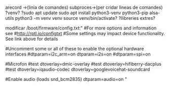 arecord ->(linia de comandes)
subproces->(per cridar lineas de comandes)
?venv?
?sudo apt update
sudo apt install python3-venv python3-pip alsa-utils
python3 -m venv venv
source venv/bin/activate?
?llibreries extres?


modificar
/boot/firmware/config.txt:"
#For more options and information see
#http://rptl.io/configtxt
#Some settings may impact device functionality. See link above for details

#Uncomment some or all of these to enable the optional hardware interfaces
#dtparam=i2c_arm=on
dtparam=i2s=on
#dtparam=spi=on

#Microfon
#test dtoverlay=dmic-overlay
#test dtoverlay=hifiberry-dacplus
#test dtoverlay=iqaudio-codec
dtoverlay=googlevoicehat-soundcard

#Enable audio (loads snd_bcm2835)
dtparam=audio=on
"
